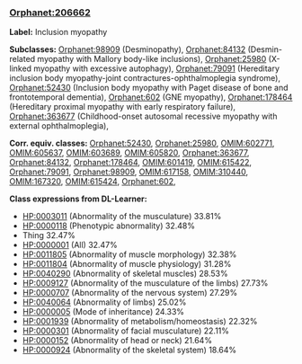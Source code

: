 
### [Orphanet:206662](http://www.orpha.net/ORDO/Orphanet_206662)
**Label:** Inclusion myopathy

**Subclasses:** [Orphanet:98909](http://www.orpha.net/ORDO/Orphanet_98909) (Desminopathy), [Orphanet:84132](http://www.orpha.net/ORDO/Orphanet_84132) (Desmin-related myopathy with Mallory body-like inclusions), [Orphanet:25980](http://www.orpha.net/ORDO/Orphanet_25980) (X-linked myopathy with excessive autophagy), [Orphanet:79091](http://www.orpha.net/ORDO/Orphanet_79091) (Hereditary inclusion body myopathy-joint contractures-ophthalmoplegia syndrome), [Orphanet:52430](http://www.orpha.net/ORDO/Orphanet_52430) (Inclusion body myopathy with Paget disease of bone and frontotemporal dementia), [Orphanet:602](http://www.orpha.net/ORDO/Orphanet_602) (GNE myopathy), [Orphanet:178464](http://www.orpha.net/ORDO/Orphanet_178464) (Hereditary proximal myopathy with early respiratory failure), [Orphanet:363677](http://www.orpha.net/ORDO/Orphanet_363677) (Childhood-onset autosomal recessive myopathy with external ophthalmoplegia), 

**Corr. equiv. classes:** [Orphanet:52430](http://www.orpha.net/ORDO/Orphanet_52430), [Orphanet:25980](http://www.orpha.net/ORDO/Orphanet_25980), [OMIM:602771](http://purl.obolibrary.org/obo/OMIM_602771), [OMIM:605637](http://purl.obolibrary.org/obo/OMIM_605637), [OMIM:603689](http://purl.obolibrary.org/obo/OMIM_603689), [OMIM:605820](http://purl.obolibrary.org/obo/OMIM_605820), [Orphanet:363677](http://www.orpha.net/ORDO/Orphanet_363677), [Orphanet:84132](http://www.orpha.net/ORDO/Orphanet_84132), [Orphanet:178464](http://www.orpha.net/ORDO/Orphanet_178464), [OMIM:601419](http://purl.obolibrary.org/obo/OMIM_601419), [OMIM:615422](http://purl.obolibrary.org/obo/OMIM_615422), [Orphanet:79091](http://www.orpha.net/ORDO/Orphanet_79091), [Orphanet:98909](http://www.orpha.net/ORDO/Orphanet_98909), [OMIM:617158](http://purl.obolibrary.org/obo/OMIM_617158), [OMIM:310440](http://purl.obolibrary.org/obo/OMIM_310440), [OMIM:167320](http://purl.obolibrary.org/obo/OMIM_167320), [OMIM:615424](http://purl.obolibrary.org/obo/OMIM_615424), [Orphanet:602](http://www.orpha.net/ORDO/Orphanet_602), 

**Class expressions from DL-Learner:**

- [HP:0003011](http://purl.obolibrary.org/obo/HP_0003011) (Abnormality of the musculature) 33.81%
- [HP:0000118](http://purl.obolibrary.org/obo/HP_0000118) (Phenotypic abnormality) 32.48%
- Thing 32.47%
- [HP:0000001](http://purl.obolibrary.org/obo/HP_0000001) (All) 32.47%
- [HP:0011805](http://purl.obolibrary.org/obo/HP_0011805) (Abnormality of muscle morphology) 32.38%
- [HP:0011804](http://purl.obolibrary.org/obo/HP_0011804) (Abnormality of muscle physiology) 31.28%
- [HP:0040290](http://purl.obolibrary.org/obo/HP_0040290) (Abnormality of skeletal muscles) 28.53%
- [HP:0009127](http://purl.obolibrary.org/obo/HP_0009127) (Abnormality of the musculature of the limbs) 27.73%
- [HP:0000707](http://purl.obolibrary.org/obo/HP_0000707) (Abnormality of the nervous system) 27.29%
- [HP:0040064](http://purl.obolibrary.org/obo/HP_0040064) (Abnormality of limbs) 25.02%
- [HP:0000005](http://purl.obolibrary.org/obo/HP_0000005) (Mode of inheritance) 24.33%
- [HP:0001939](http://purl.obolibrary.org/obo/HP_0001939) (Abnormality of metabolism/homeostasis) 22.32%
- [HP:0000301](http://purl.obolibrary.org/obo/HP_0000301) (Abnormality of facial musculature) 22.11%
- [HP:0000152](http://purl.obolibrary.org/obo/HP_0000152) (Abnormality of head or neck) 21.64%
- [HP:0000924](http://purl.obolibrary.org/obo/HP_0000924) (Abnormality of the skeletal system) 18.64%


